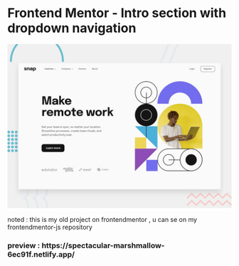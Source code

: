 # Frontend Mentor - Intro section with dropdown navigation

![Design preview for the Intro section with dropdown navigation coding challenge](./design/desktop-preview.jpg)

noted : this is my old project on frontendmentor , u can se on my frontendmentor-js repository
<h3> preview : https://spectacular-marshmallow-6ec91f.netlify.app/

